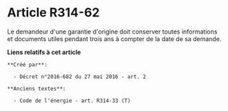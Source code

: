 # Article R314-62

Le demandeur d'une garantie d'origine doit conserver toutes informations et documents utiles pendant trois ans à compter de
la date de sa demande.

**Liens relatifs à cet article**

	**Créé par**:

	  - Décret n°2016-682 du 27 mai 2016 - art. 2

	**Anciens textes**:

	  - Code de l'énergie - art. R314-33 (T)
